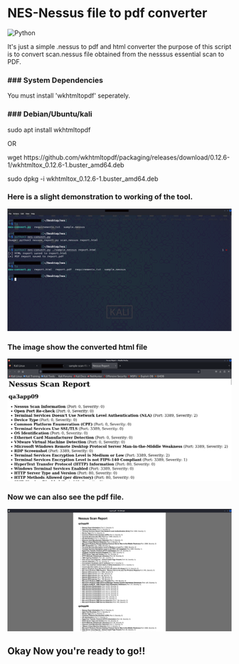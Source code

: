 <h1> NES-Nessus file to pdf converter </h1>

![Python](https://img.shields.io/badge/Python-3.10-blue?logo=python&logoColor=yellow)


<p> It's just a simple .nessus to pdf and html converter the purpose of this script is to convert scan.nessus file obtained from the nesssus essential scan to PDF.</p>

<h3> ### System Dependencies</h3>

<p> You must install 'wkhtmltopdf' seperately.</p>

<h3> ### Debian/Ubuntu/kali </h3>

<p> sudo apt install wkhtmltopdf</p>

OR

<p> wget https://github.com/wkhtmltopdf/packaging/releases/download/0.12.6-1/wkhtmltox_0.12.6-1.buster_amd64.deb </p>

<p> sudo dpkg -i wkhtmltox_0.12.6-1.buster_amd64.deb </p>

<h3> Here is a slight demonstration to working of the tool.</h3>


![nes-jpg](https://github.com/as-w-in/nes/blob/main/assets/screenshots/nes-jpg.png?raw=true)

<h3>The image show the converted html file </h3>

![nes-jpg3](https://github.com/as-w-in/nes/blob/main/assets/screenshots/nes-jpg3.png?raw=true)

<h3>Now we can also see the pdf file.</h3>

![nes-jpg2](https://github.com/as-w-in/nes/blob/main/assets/screenshots/nes-jpg2.png?raw=true)

<h2> Okay Now you're ready to go!!</h2>

